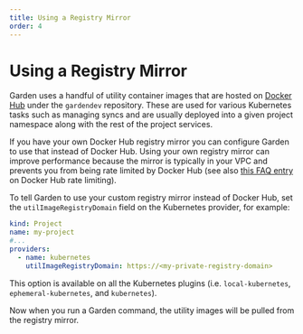 ```yaml
---
title: Using a Registry Mirror
order: 4
---
```


# Using a Registry Mirror

Garden uses a handful of utility container images that are hosted on [Docker Hub](https://hub.docker.com/) under the `gardendev` repository. These are used for various Kubernetes tasks such as managing syncs and are usually deployed into a given project namespace along with the rest of the project services.

If you have your own Docker Hub registry mirror you can configure Garden to use that instead of Docker Hub. Using your own registry mirror can improve performance because the mirror is typically in your VPC and prevents you from being rate limited by Docker Hub (see also [this FAQ entry](../../misc/faq.md#how-do-i-avoid-being-rate-limited-by-docker-hub) on Docker Hub rate limiting).

To tell Garden to use your custom registry mirror instead of Docker Hub, set the `utilImageRegistryDomain` field on the Kubernetes provider, for example:

```yaml
kind: Project
name: my-project
#...
providers:
  - name: kubernetes
    utilImageRegistryDomain: https://<my-private-registry-domain>
```

This option is available on all the Kubernetes plugins (i.e. `local-kubernetes`, `ephemeral-kubernetes`, and `kubernetes`).

Now when you run a Garden command, the utility images will be pulled from the registry mirror.
